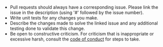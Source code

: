 - Pull requests should always have a corresponding issue. Please link the issue in the description (using '#' followed
by the issue number).
- Write unit tests for any changes you make.
- Describe the changes made to solve the linked issue and any additional testing done to validate this change.
- Be open to constructive criticism. For criticism that is inappropriate or excessive harsh, consult the 
[code of conduct](CODE_OF_CONDUCT.md) for steps to take.